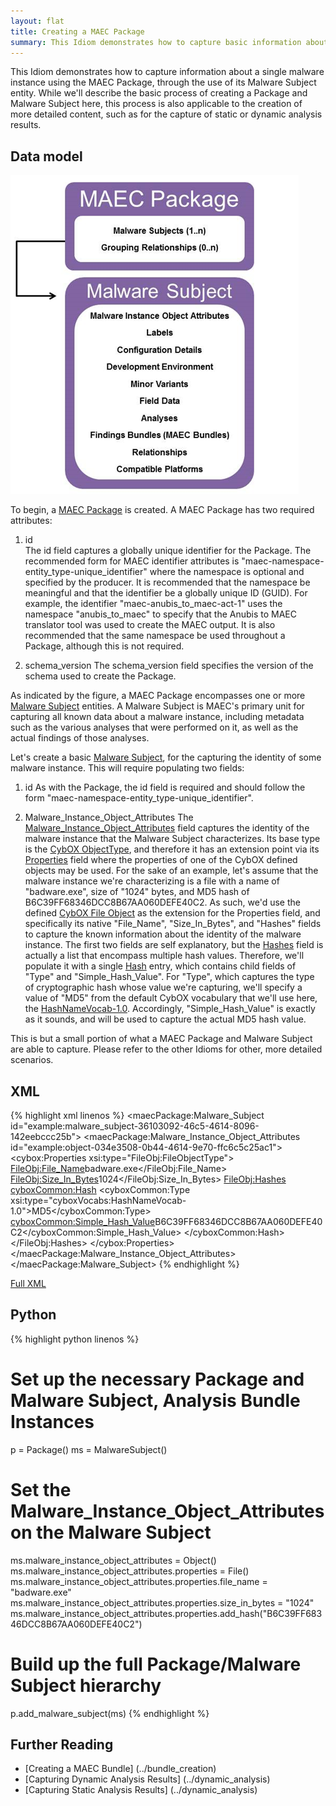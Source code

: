 ```yaml
---
layout: flat
title: Creating a MAEC Package
summary: This Idiom demonstrates how to capture basic information about a single malware instance using the MAEC Package, through the use of its Malware Subject entity.
---
```


This Idiom demonstrates how to capture information about a single malware instance using the MAEC Package, through the use of its Malware Subject entity. While we'll describe the basic process of creating a Package and Malware Subject here, this process is also applicable to the creation of more detailed content, such as for the capture of static or dynamic analysis results.


## Data model

<img src="maec_package.png" alt="Package and Malware Subject Overview" class="aside-text"/>

To begin, a [MAEC Package](/data-model/{{site.current_version}}/maecPackage/PackageType) is created.  A MAEC Package has two required attributes:

1.  id  
    The id field captures a globally unique identifier for the Package. The recommended form for MAEC identifier attributes is "maec-namespace-entity_type-unique_identifier" where the namespace is optional and specified by the producer.  It is recommended that the namespace be meaningful and that the identifier be a globally unique ID (GUID).  For example, the identifier "maec-anubis_to_maec-act-1" uses the namespace "anubis_to_maec" to specify that the Anubis to MAEC translator tool  was used to create the MAEC output.  It is also recommended that the same namespace be used throughout a Package, although this is not required.

2.  schema_version 
    The schema_version field specifies the version of the schema used to create the Package.

As indicated by the figure, a MAEC Package encompasses one or more [Malware Subject](/data-model/{{site.current_version}}/maecPackage/MalwareSubjectEntity) entities. A Malware Subject is MAEC's primary unit for capturing all known data about a malware instance, including metadata such as the various analyses that were performed on it, as well as the actual findings of those analyses. 

Let's create a basic [Malware Subject](/data-model/{{site.current_version}}/maecPackage/MalwareSubjectEntity), for the capturing the identity of some malware instance. This will require populating two fields:

1.  id
    As with the Package, the id field is required and should follow the form "maec-namespace-entity_type-unique_identifier".

2.  Malware_Instance_Object_Attributes 
    The [Malware_Instance_Object_Attributes](/data-model/{{site.current_version}}/cybox/ObjectType) field captures the identity of the malware instance that the Malware Subject characterizes.  Its base type is the [CybOX ObjectType](/data-model/{{site.current_version}}/cybox/ObjectType), and therefore it has an extension point via its [Properties](/data-model/{{site.current_version}}/cyboxCommon/ObjectPropertiesType) field where the properties of one of the CybOX defined objects may be used. For the sake of an example, let's assume that the malware instance we're characterizing is a file with a name of "badware.exe", size of "1024" bytes, and MD5 hash of B6C39FF68346DCC8B67AA060DEFE40C2. As such, we'd use the defined [CybOX File Object](/data-model/{{site.current_version}}/FileObj/FileObjectType) as the extension for the Properties field, and specifically its native "File_Name", "Size_In_Bytes", and "Hashes" fields to capture the known information about the identity of the malware instance. The first two fields are self explanatory, but the [Hashes](/data-model/{{site.current_version}}/cyboxCommon/HashListType) field is actually a list that encompass multiple hash values. Therefore, we'll populate it with a single [Hash](/data-model/{{site.current_version}}/cyboxCommon/HashType) entry, which contains child fields of "Type" and "Simple_Hash_Value". For "Type", which captures the type of cryptographic hash whose value we're capturing, we'll specify a value of "MD5"  from the default CybOX vocabulary that we'll use here, the [HashNameVocab-1.0](/data-model/{{site.current_version}}/cyboxVocabs/HashNameVocab-1.0). Accordingly, "Simple_Hash_Value" is exactly as it sounds, and will be used to capture the actual MD5 hash value.

This is but a small portion of what a MAEC Package and Malware Subject are able to capture. Please refer to the other Idioms for other, more detailed scenarios.
	
## XML

{% highlight xml linenos %}
<maecPackage:Malware_Subject id="example:malware_subject-36103092-46c5-4614-8096-142eebccc25b">
	<maecPackage:Malware_Instance_Object_Attributes id="example:object-034e3508-0b44-4614-9e70-ffc6c5c25ac1">
		<cybox:Properties xsi:type="FileObj:FileObjectType">
			<FileObj:File_Name>badware.exe</FileObj:File_Name>
			<FileObj:Size_In_Bytes>1024</FileObj:Size_In_Bytes>
			<FileObj:Hashes>
				<cyboxCommon:Hash>
					<cyboxCommon:Type xsi:type="cyboxVocabs:HashNameVocab-1.0">MD5</cyboxCommon:Type>
					<cyboxCommon:Simple_Hash_Value>B6C39FF68346DCC8B67AA060DEFE40C2</cyboxCommon:Simple_Hash_Value>
				</cyboxCommon:Hash>
			</FileObj:Hashes>
		</cybox:Properties>
	</maecPackage:Malware_Instance_Object_Attributes>
</maecPackage:Malware_Subject>
{% endhighlight %}

[Full XML](maec_basic_analysis.xml)
## Python

{% highlight python linenos %}
# Set up the necessary Package and Malware Subject, Analysis Bundle Instances
p = Package()
ms = MalwareSubject()

# Set the Malware_Instance_Object_Attributes on the Malware Subject
ms.malware_instance_object_attributes = Object()
ms.malware_instance_object_attributes.properties = File()
ms.malware_instance_object_attributes.properties.file_name = "badware.exe"
ms.malware_instance_object_attributes.properties.size_in_bytes = "1024"
ms.malware_instance_object_attributes.properties.add_hash("B6C39FF68346DCC8B67AA060DEFE40C2")

# Build up the full Package/Malware Subject hierarchy
p.add_malware_subject(ms)
{% endhighlight %}

## Further Reading
* [Creating a MAEC Bundle] (../bundle_creation)
* [Capturing Dynamic Analysis Results] (../dynamic_analysis)
* [Capturing Static Analysis Results] (../dynamic_analysis)